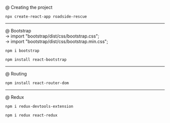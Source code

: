 @ Creating the project
```
npx create-react-app roadside-rescue
```
___
@ Bootstrap \
→ import "bootstrap/dist/css/bootstrap.css"; \
→ import "bootstrap/dist/css/bootstrap.min.css";

```
npm i bootstrap
```

```
npm install react-bootstrap
```
___
@ Routing
```
npm install react-router-dom
```
___
@ Redux
```
npm i redux-devtools-extension
```
```
npm i redux react-redux 
```